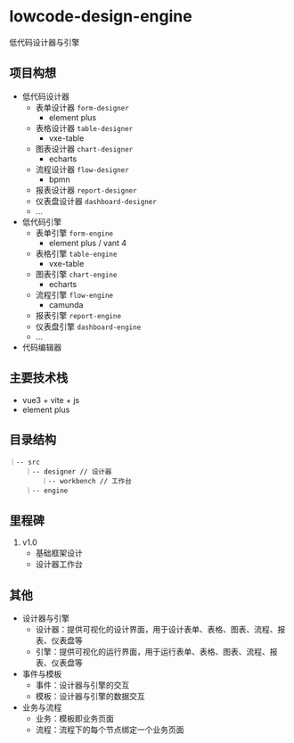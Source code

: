 # lowcode-design-engine

低代码设计器与引擎

## 项目构想

- 低代码设计器
    - 表单设计器 `form-designer`
        - element plus
    - 表格设计器 `table-designer`
        - vxe-table
    - 图表设计器 `chart-designer`
        - echarts
    - 流程设计器 `flow-designer`
        - bpmn
    - 报表设计器 `report-designer`
    - 仪表盘设计器 `dashboard-designer`
    - ...
- 低代码引擎
    - 表单引擎 `form-engine`
        - element plus / vant 4
    - 表格引擎 `table-engine`
        - vxe-table
    - 图表引擎 `chart-engine`
        - echarts
    - 流程引擎 `flow-engine`
        - camunda
    - 报表引擎 `report-engine`
    - 仪表盘引擎 `dashboard-engine`
    - ...
- 代码编辑器

## 主要技术栈

- vue3 + vite + js
- element plus

## 目录结构

``` text
｜-- src
    ｜-- designer // 设计器
        ｜-- workbench // 工作台
    ｜-- engine
```

## 里程碑

1. v1.0
    - 基础框架设计
    - 设计器工作台

## 其他

- 设计器与引擎
    - 设计器：提供可视化的设计界面，用于设计表单、表格、图表、流程、报表、仪表盘等
    - 引擎：提供可视化的运行界面，用于运行表单、表格、图表、流程、报表、仪表盘等
- 事件与模板
    - 事件：设计器与引擎的交互
    - 模板：设计器与引擎的数据交互
- 业务与流程
    - 业务：模板即业务页面
    - 流程：流程下的每个节点绑定一个业务页面

